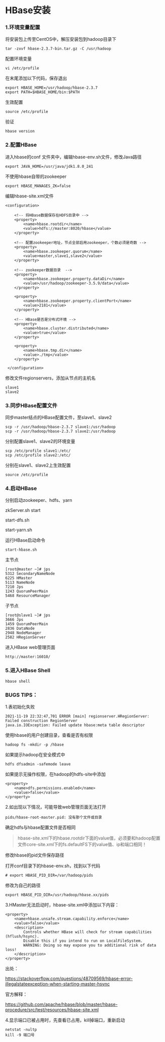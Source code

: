 # HBase安装

### 1.环境变量配置

将安装包上传至CentOS中，解压安装包到hadoop目录下

    tar -zxvf hbase-2.3.7-bin.tar.gz -C /usr/hadoop

配置环境变量

	vi /etc/profile

在末尾添加以下代码，保存退出

	export HBASE_HOME=/usr/hadoop/hbase-2.3.7
	export PATH=$HBASE_HOME/bin:$PATH

生效配置

	source /etc/profile

验证

```
hbase version
```

### 2.配置HBase

进入hbase的conf 文件夹中，编辑hbase-env.sh文件，修改Java路径

	export JAVA_HOME=/usr/java/jdk1.8.0_241

不使用hbase自带的zookeeper

	export HBASE_MANAGES_ZK=false

编辑hbase-site.xml文件

	<configuration>
	
	    <!-- 将HBase数据保存在HDFS目录中 -->
	    <property>
	        <name>hbase.rootdir</name>
	        <value>hdfs://master:8020/hbase</value>
	    </property>
	
	    <!-- 配置zookeeper地址，节点全部启用zookeeper，个数必须是奇数 -->
	    <property>
	        <name>hbase.zookeeper.quorum</name>
	        <value>master,slave1,slave2</value>
	    </property>
	
	    <!-- zookeeper数据目录  -->
	    <property>
	        <name>hbase.zookeeper.property.dataDir</name>
	        <value>/usr/hadoop/zookeeper-3.5.9/data</value>
	    </property>
	
	    <property>
	        <name>hbase.zookeeper.property.clientPort</name>
	        <value>2181</value>
	    </property>
	    
	    <!-- HBase是否是分布式环境 -->
	    <property>
	        <name>hbase.cluster.distributed</name>
	        <value>true</value>
	    </property>
	    
	  	<property>
	    	<name>hbase.tmp.dir</name>
	    	<value>./tmp</value>
	 	</property>
	      
	 </configuration>

修改文件regionservers，添加从节点的主机名

	slave1
	slave2

### 3.同步HBase配置文件

同步master结点的HBase配置文件，至slave1、slave2

	scp -r /usr/hadoop/hbase-2.3.7 slave1:/usr/hadoop 
	scp -r /usr/hadoop/hbase-2.3.7 slave2:/usr/hadoop 

分别配置slave1、slave2的环境变量

	scp /etc/profile slave1:/etc/
	scp /etc/profile slave2:/etc/

分别在slave1、slave2上生效配置

	source /etc/profile

### 4.启动HBase

分别启动zookeeper、hdfs、yarn

zkServer.sh start

start-dfs.sh

start-yarn.sh



运行HBase启动命令

	start-hbase.sh 

主节点

```
[root@master ~]# jps
5312 SecondaryNameNode
6225 HMaster
5113 NameNode
7210 Jps
1243 QuorumPeerMain
5468 ResourceManager
```

子节点

```
[root@slave1 ~]# jps
3666 Jps
1459 QuorumPeerMain
2836 DataNode
2948 NodeManager
2582 HRegionServer
```

进入HBase web管理页面

	http://master:16010/

### 5.进入HBase Shell

```
hbase shell
```

### BUGS TIPS：

1.表初始化失败

```
2021-11-19 22:32:47,701 ERROR [main] regionserver.HRegionServer: Failed construction RegionServer
java.io.IOException: Failed update hbase:meta table descriptor
```

使用hbase的用户创建目录，查看是否有权限

```
hadoop fs -mkdir -p /hbase
```

如果提示hadoop在安全模式中

```
hdfs dfsadmin -safemode leave
```

如果提示无操作权限，在hadoop的hdfs-site中添加

    <property>
        <name>dfs.permissions.enabled</name>
        <value>false</value>
    </property>

2.如出现以下情况，可能导致web管理页面无法打开


	pids/hbase-root-master.pid: 没有那个文件或目录

确定hdfs与hbase配置文件是否相同

> hbase-site.xml下的hbase.rootdir下面的value值，必须要和hadoop配置文件core-site.xml下的fs.defaultFS下的value值、ip和端口相同！

修改hbase的pid文件保存路径

打开conf目录下的hbase-env.sh，找到以下代码

	# export HBASE_PID_DIR=/var/hadoop/pids

修改为自己的路径

	export HBASE_PID_DIR=/usr/hadoop/hbase.xx/pids

3.HMaster无法启动时，hbase-site.xml中添加以下内容：

```
<property>
	<name>hbase.unsafe.stream.capability.enforce</name>
	<value>false</value>
    <description>
        Controls whether HBase will check for stream capabilities (hflush/hsync).
        Disable this if you intend to run on LocalFileSystem.
        WARNING: Doing so may expose you to additional risk of data loss!
    </description>
</property>
```

出处：

https://stackoverflow.com/questions/48709569/hbase-error-illegalstateexception-when-starting-master-hsync

官方解释：

https://github.com/apache/hbase/blob/master/hbase-procedure/src/test/resources/hbase-site.xml

4.显示端口已被占用时，先查看已占用，kill掉端口，重新启动

```
netstat -nultp
kill -9 端口号
```
